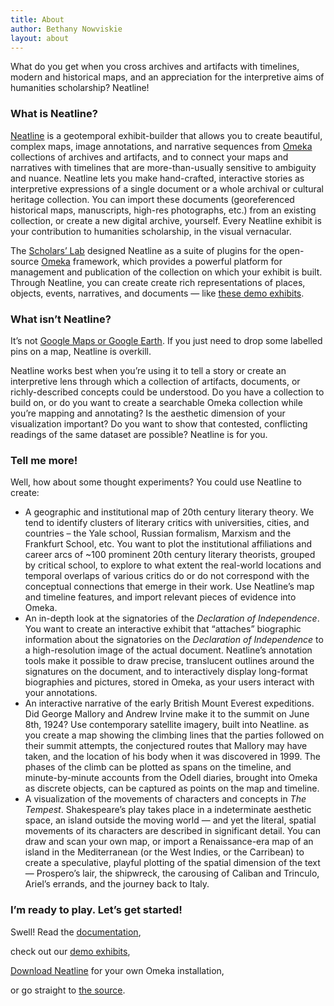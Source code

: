 ```yaml
---
title: About
author: Bethany Nowviskie
layout: about
---
```

What do you get when you cross archives and artifacts with timelines, modern and historical maps, and an appreciation for the interpretive aims of humanities scholarship? Neatline!

### What is Neatline?

[Neatline][1] is a geotemporal exhibit-builder that allows you to create beautiful, complex maps, image annotations, and narrative sequences from [Omeka][2] collections of archives and artifacts, and to connect your maps and narratives with timelines that are more-than-usually sensitive to ambiguity and nuance. Neatline lets you make hand-crafted, interactive stories as interpretive expressions of a single document or a whole archival or cultural heritage collection. You can import these documents (georeferenced historical maps, manuscripts, high-res photographs, etc.) from an existing collection, or create a new digital archive, yourself. Every Neatline exhibit is your contribution to humanities scholarship, in the visual vernacular.

The [Scholars&#8217; Lab][3] designed Neatline as a suite of plugins for the open-source [Omeka][2] framework, which provides a powerful platform for management and publication of the collection on which your exhibit is built. Through Neatline, you can create create rich representations of places, objects, events, narratives, and documents &#8212; like [these demo exhibits][4].

### What isn&#8217;t Neatline?

It&#8217;s not [Google Maps or Google Earth][5]. If you just need to drop some labelled pins on a map, Neatline is overkill.

Neatline works best when you&#8217;re using it to tell a story or create an interpretive lens through which a collection of artifacts, documents, or richly-described concepts could be understood. Do you have a collection to build on, or do you want to create a searchable Omeka collection while you&#8217;re mapping and annotating? Is the aesthetic dimension of your visualization important? Do you want to show that contested, conflicting readings of the same dataset are possible? Neatline is for you.

### Tell me more!

Well, how about some thought experiments? You could use Neatline to create:

*   A geographic and institutional map of 20th century literary theory. We tend to identify clusters of literary critics with universities, cities, and countries &#8211; the Yale school, Russian formalism, Marxism and the Frankfurt School, etc. You want to plot the institutional affiliations and career arcs of ~100 prominent 20th century literary theorists, grouped by critical school, to explore to what extent the real-world locations and temporal overlaps of various critics do or do not correspond with the conceptual connections that emerge in their work. Use Neatline&#8217;s map and timeline features, and import relevant pieces of evidence into Omeka.
*   An in-depth look at the signatories of the *Declaration of Independence*. You want to create an interactive exhibit that &#8220;attaches&#8221; biographic information about the signatories on the *Declaration of Independence* to a high-resolution image of the actual document. Neatline&#8217;s annotation tools make it possible to draw precise, translucent outlines around the signatures on the document, and to interactively display long-format biographies and pictures, stored in Omeka, as your users interact with your annotations.
*   An interactive narrative of the early British Mount Everest expeditions. Did George Mallory and Andrew Irvine make it to the summit on June 8th, 1924? Use contemporary satellite imagery, built into Neatline. as you create a map showing the climbing lines that the parties followed on their summit attempts, the conjectured routes that Mallory may have taken, and the location of his body when it was discovered in 1999. The phases of the climb can be plotted as spans on the timeline, and minute-by-minute accounts from the Odell diaries, brought into Omeka as discrete objects, can be captured as points on the map and timeline.
*   A visualization of the movements of characters and concepts in *The Tempest*. Shakespeare&#8217;s play takes place in a indeterminate aesthetic space, an island outside the moving world &#8212; and yet the literal, spatial movements of its characters are described in significant detail. You can draw and scan your own map, or import a Renaissance-era map of an island in the Mediterranean (or the West Indies, or the Carribean) to create a speculative, playful plotting of the spatial dimension of the text &#8212; Prospero&#8217;s lair, the shipwreck, the carousing of Caliban and Trinculo, Ariel&#8217;s errands, and the journey back to Italy.


### I&#8217;m ready to play. Let&#8217;s get started!

Swell! Read the [documentation][6],

check out our [demo exhibits][7],

<a href="http://omeka.org/add-ons/plugins/neatline" title="Download Neatline" class="button">Download Neatline</a> for your own Omeka installation,

or go straight to [the source][8].

 [1]: /
 [2]: http://omeka.org
 [3]: http://scholarslab.org
 [4]: ../demos/index.html
 [5]: http://maps.google.com/help/maps/education/
 [6]: http://docs.neatline.org/
 [7]: /demos/
 [8]: https://github.com/scholarslab/Neatline
 [9]: http://sandbox.neatline.org
